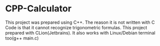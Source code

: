 # CPP-Calculator
This project was prepared using C++. The reason it is not written with C Code is that it cannot recognize trigonometric formulas.
This project prepared with CLion(Jetbrains).
It also works with Linux/Debian terminal too(g++ main.c)
